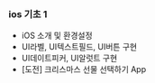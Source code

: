 ### ios 기초 1
  * iOS 소개 및 환경설정
  * UI라벨, UI텍스트필드, UI버튼 구현
  * UI데이트피커, UI알럿트 구현
  * [도전] 크리스마스 선물 선택하기 App
